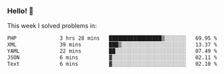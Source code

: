 ### Hello! 👋

This week I solved problems in:

<!--START_SECTION:waka-->

```txt
PHP              3 hrs 28 mins   █████████████████▒░░░░░░░   69.95 %
XML              39 mins         ███▒░░░░░░░░░░░░░░░░░░░░░   13.37 %
YAML             22 mins         ██░░░░░░░░░░░░░░░░░░░░░░░   07.49 %
JSON             6 mins          ▓░░░░░░░░░░░░░░░░░░░░░░░░   02.11 %
Text             6 mins          ▓░░░░░░░░░░░░░░░░░░░░░░░░   02.10 %
```

<!--END_SECTION:waka-->
